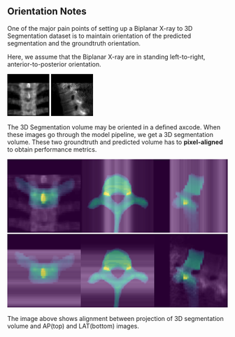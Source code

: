 ## Orientation Notes

One of the major pain points of setting up a Biplanar X-ray to 3D Segmentation dataset is to maintain orientation of the predicted segmentation and the groundtruth orientation.

Here, we assume that the Biplanar X-ray are in standing left-to-right, anterior-to-posterior orientation.

 ![ap](LIDC-0001_vert-9_ap.png)
 ![lat](LIDC-0001_vert-9_lat.png)
 
The 3D Segmentation volume may be oriented in a defined axcode. When these images go through the model pipeline, we get a 3D segmentation volume. These two groundtruth and predicted volume has to **pixel-aligned** to obtain performance metrics.

![ap-3d-alignment](ap_3d_alignment.png)
![lat-3d-alignment](lat_3d_alignment.png)

The image above shows alignment between projection of 3D segmentation volume and AP(top) and LAT(bottom) images.
